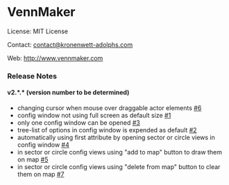 # VennMaker

License: MIT License

Contact: contact@kronenwett-adolphs.com

Web: http://www.vennmaker.com


### Release Notes

#### v2.\*.\* (version number to be determined)

* changing cursor when mouse over draggable actor elements [#6](https://github.com/VennMaker/vennmaker-source/pull/6)
* config window not using full screen as default size [#1](https://github.com/VennMaker/vennmaker-source/pull/1)
* only one config window can be opened [#3](https://github.com/VennMaker/vennmaker-source/pull/3)
* tree-list of options in config window is expended as default [#2](https://github.com/VennMaker/vennmaker-source/pull/2)
* automatically using first attribute by opening sector or circle views in config window [#4](https://github.com/VennMaker/vennmaker-source/pull/4)
* in sector or circle config views using "add to map" button to draw them on map [#5](https://github.com/VennMaker/vennmaker-source/pull/5)
* in sector or circle config views using "delete from map" button to clear them on map [#7](https://github.com/VennMaker/vennmaker-source/pull/7)